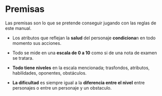 
Premisas
========

Las premisas son lo que se pretende conseguir jugando con las reglas de este manual.

- Los atributos que reflejan la **salud** del personaje **condiciona**n en todo momento sus acciones. 

- Todo se mide en una **escala de 0 a 10** como si de una nota de examen se tratara. 

- **Todo tiene niveles** en la escala mencionada; trasfondos, atributos, habilidades, oponentes, obstáculos.

- **La dificultad** es siempre igual a la **diferencia entre el nivel** entre personajes o entre un personaje y un obstaculo. 
